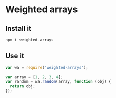 # Weighted arrays

## Install it

```bash
npm i weighted-arrays
```

## Use it

```js
var wa = require('weighted-arrays');

var array = [1, 2, 3, 4]; 
var random = wa.random(array, function (obj) {
  return obj;
});
```
